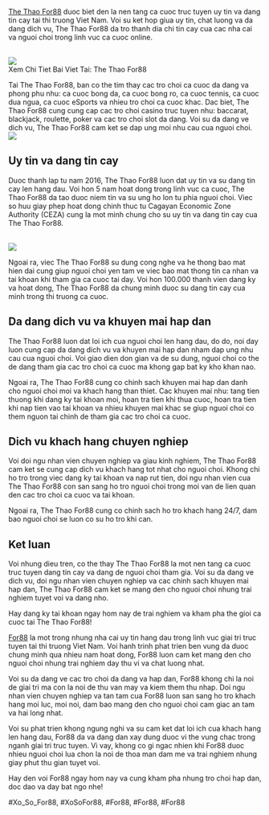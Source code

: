 <p><a href="https://for88z.co.uk/the-thao-for88/">The Thao For88</a> duoc biet den la nen tang ca cuoc truc tuyen uy tin va dang tin cay tai thi truong Viet Nam. Voi su ket hop giua uy tin, chat luong va da dang dich vu, The Thao For88 da tro thanh dia chi tin cay cua cac nha cai va nguoi choi trong linh vuc ca cuoc online.</p><br><img src="https://for88z.co.uk/wp-content/uploads/2025/02/keo-nha-cai-lua-dao-cach-nhan-biet-va-tranh-mac-bay.jpg"></br>
Xem Chi Tiet Bai Viet Tai: The Thao For88<p>Tai The Thao For88, ban co the tim thay cac tro choi ca cuoc da dang va phong phu nhu: ca cuoc bong da, ca cuoc bong ro, ca cuoc tennis, ca cuoc dua ngua, ca cuoc eSports va nhieu tro choi ca cuoc khac. Dac biet, The Thao For88 cung cung cap cac tro choi casino truc tuyen nhu: baccarat, blackjack, roulette, poker va cac tro choi slot da dang. Voi su da dang ve dich vu, The Thao For88 cam ket se dap ung moi nhu cau cua nguoi choi.<br><img src="https://for88z.co.uk/wp-content/uploads/2025/02/vi-sao-ca-cuoc-the-thao-for88-duoc-ua-chuong.jpg"></br><h2>Uy tin va dang tin cay</h2><p>Duoc thanh lap tu nam 2016, The Thao For88 luon dat uy tin va su dang tin cay len hang dau. Voi hon 5 nam hoat dong trong linh vuc ca cuoc, The Thao For88 da tao duoc niem tin va su ung ho lon tu phia nguoi choi. Viec so huu giay phep hoat dong chinh thuc tu Cagayan Economic Zone Authority (CEZA) cung la mot minh chung cho su uy tin va dang tin cay cua The Thao For88.</p><br><img src="https://for88z.co.uk/wp-content/uploads/2025/02/soi-keo-goc-lua-dao-cach-nhan-biet-va-tranh-bay-nha-cai.jpg"></br><p>Ngoai ra, viec The Thao For88 su dung cong nghe va he thong bao mat hien dai cung giup nguoi choi yen tam ve viec bao mat thong tin ca nhan va tai khoan khi tham gia ca cuoc tai day. Voi hon 100.000 thanh vien dang ky va hoat dong, The Thao For88 da chung minh duoc su dang tin cay cua minh trong thi truong ca cuoc.<h2>Da dang dich vu va khuyen mai hap dan</h2><p>The Thao For88 luon dat loi ich cua nguoi choi len hang dau, do do, noi day luon cung cap da dang dich vu va khuyen mai hap dan nham dap ung nhu cau cua nguoi choi. Voi giao dien don gian va de su dung, nguoi choi co the de dang tham gia cac tro choi ca cuoc ma khong gap bat ky kho khan nao.</p><p>Ngoai ra, The Thao For88 cung co chinh sach khuyen mai hap dan danh cho nguoi choi moi va khach hang than thiet. Cac khuyen mai nhu: tang tien thuong khi dang ky tai khoan moi, hoan tra tien khi thua cuoc, hoan tra tien khi nap tien vao tai khoan va nhieu khuyen mai khac se giup nguoi choi co them nguon tai chinh de tham gia cac tro choi ca cuoc.<h2>Dich vu khach hang chuyen nghiep</h2><p>Voi doi ngu nhan vien chuyen nghiep va giau kinh nghiem, The Thao For88 cam ket se cung cap dich vu khach hang tot nhat cho nguoi choi. Khong chi ho tro trong viec dang ky tai khoan va nap rut tien, doi ngu nhan vien cua The Thao For88 con san sang ho tro nguoi choi trong moi van de lien quan den cac tro choi ca cuoc va tai khoan.</p><p>Ngoai ra, The Thao For88 cung co chinh sach ho tro khach hang 24/7, dam bao nguoi choi se luon co su ho tro khi can.</p><h2>Ket luan</h2><p>Voi nhung dieu tren, co the thay The Thao For88 la mot nen tang ca cuoc truc tuyen dang tin cay va dang de nguoi choi tham gia. Voi su da dang ve dich vu, doi ngu nhan vien chuyen nghiep va cac chinh sach khuyen mai hap dan, The Thao For88 cam ket se mang den cho nguoi choi nhung trai nghiem tuyet voi va dang nho.</p><p>Hay dang ky tai khoan ngay hom nay de trai nghiem va kham pha the gioi ca cuoc tai The Thao For88!</p><p><a href="https://for88z.co.uk/">For88</a> la mot trong nhung nha cai uy tin hang dau trong linh vuc giai tri truc tuyen tai thi truong Viet Nam. Voi hanh trinh phat trien ben vung da duoc chung minh qua nhieu nam hoat dong, For88 luon cam ket mang den cho nguoi choi nhung trai nghiem day thu vi va chat luong nhat.

Voi su da dang ve cac tro choi da dang va hap dan, For88 khong chi la noi de giai tri ma con la noi de thu van may va kiem them thu nhap. Doi ngu nhan vien chuyen nghiep va tan tam cua For88 luon san sang ho tro khach hang moi luc, moi noi, dam bao mang den cho nguoi choi cam giac an tam va hai long nhat.

Voi su phat trien khong ngung nghi va su cam ket dat loi ich cua khach hang len hang dau, For88 da va dang dan xay dung duoc vi the vung chac trong nganh giai tri truc tuyen. Vi vay, khong co gi ngac nhien khi For88 duoc nhieu nguoi choi lua chon la noi de thoa man dam me va trai nghiem nhung giay phut thu gian tuyet voi.

Hay den voi For88 ngay hom nay va cung kham pha nhung tro choi hap dan, doc dao va day bat ngo nhe!</p>
#Xo_So_For88, #XoSoFor88, #For88, #For88, #For88
